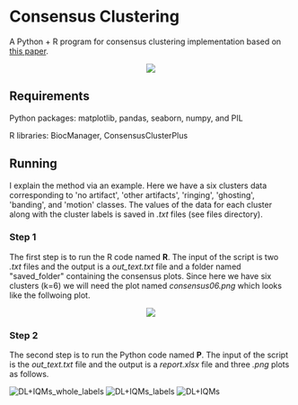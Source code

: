 # Consensus Clustering
A Python + R program for consensus clustering implementation based on  [this paper](https://link.springer.com/article/10.1023/A:1023949509487). 


<p align="center">
  <img src="https://user-images.githubusercontent.com/50635618/170343914-0ec6aa39-b32d-47c3-8aba-c056fd21ec46.png"/>
</p>



## Requirements 
Python packages: matplotlib, pandas, seaborn, numpy, and PIL

R libraries: BiocManager, ConsensusClusterPlus


## Running
I explain the method via an example. Here we have a six clusters data corresponding to 'no artifact', 'other artifacts', 'ringing', 'ghosting', 'banding', and 'motion' classes. The values of the data for each cluster along with the cluster labels is saved in _.txt_ files (see files directory).

### Step 1
The first step is to run the R code named **R**. The input of the script is two _.txt_ files and the output is a _out_text.txt_ file and a folder named "saved_folder" containing the consensus plots. Since here we have six clusters (k=6) we will need the plot named _consensus06.png_ which looks like the follwoing plot. 


<p align="center">
  <img src="https://user-images.githubusercontent.com/50635618/170335825-e24077b5-5c93-41e2-b7e2-24699c0455ba.png"/>
</p>

### Step 2
The second step is to run the Python code named **P**. The input of the script is the _out_text.txt_ file and the output is a _report.xlsx_ file and three _.png_ plots as follows.   


![DL+IQMs_whole_labels](https://user-images.githubusercontent.com/50635618/170338243-5477bfac-39cd-43a5-8dca-dec3c5244bfd.png)
![DL+IQMs_labels](https://user-images.githubusercontent.com/50635618/170338266-1543ad6c-ecc6-47fa-96bc-2eb77666132d.png)
![DL+IQMs](https://user-images.githubusercontent.com/50635618/170338278-a4d1d2c1-6a94-46db-88b9-bafd4f6a826b.png)


